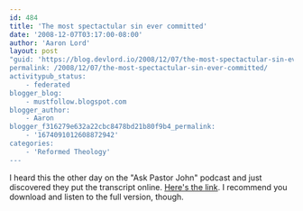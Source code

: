 ```yaml
---
id: 484
title: 'The most spectactular sin ever committed'
date: '2008-12-07T03:17:00-08:00'
author: 'Aaron Lord'
layout: post
"guid: 'https://blog.devlord.io/2008/12/07/the-most-spectactular-sin-ever-committed/'
permalink: /2008/12/07/the-most-spectactular-sin-ever-committed/
activitypub_status:
    - federated
blogger_blog:
    - mustfollow.blogspot.com
blogger_author:
    - Aaron
blogger_f316279e632a22cbc8478bd21b80f9b4_permalink:
    - '1674091012608872942'
categories:
    - 'Reformed Theology'
---
```


I heard this the other day on the "Ask Pastor John" podcast and just discovered they put the transcript online.  <a href="http://www.desiringgod.org/ResourceLibrary/AskPastorJohn/ByTopic/9/3422_What_was_the_most_spectacular_sin_ever_committed/">Here's the link</a>.  I recommend you download and listen to the full version, though.<div class="blogger-post-footer"></div>